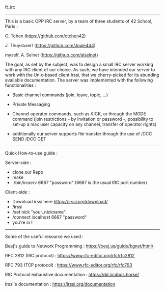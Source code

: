 ft_irc

--------------------------------
This is a basic CPP IRC server, by a team of three students of 42 School, Paris : 

C. Tchen (https://github.com/ctchen42)

J. Thuysbaert (https://github.com/Joule444)

myself, A. Selnet (https://github.com/alselnet)

The goal, as set by the subject, was to design a small IRC server working with any IRC client of our choice. As such, we have intended our server to work with the Unix-based client Irssi, that we cherry-picked for its 
abunding available documentation.  The server was implemented with the following functionalities :

- Basic channel commands (join, leave, topic, ...)
- Private Messaging
- Channel operator commands, such as KICK, or through the MODE command (join restrictions - by invitation or password -, possibility to set-up a max user capacity on any channel, transfer of operator rights)

- additionally our server supports file transfer through the use of
  /DCC SEND <user> <file>
  /DCC GET <user>

--------------------------------
Quick How-to-use guide :

Server-side :

- clone our Repo
- make
- ./bin/ircserv 6667 "password"
(6667 is the usual IRC port number)

Client-side :
  
 - Download irssi here https://irssi.org/download/
 - /irssi
 - /set nick "your_nickname"
 - /connect localhost 6667 "password"
 - you're in !

---------------------------------
Some of the useful resource we used :

Beej's guide to Network Programming : https://beej.us/guide/bgnet/html/

RFC 2812 (IRC protocol) : https://www.rfc-editor.org/rfc/rfc2812

RFC 793 (TCP protocol) : https://www.rfc-editor.org/rfc/rfc793

IRC Protocol exhaustive documentation : https://dd.ircdocs.horse/ 

Irssi's documentation : https://irssi.org/documentation


